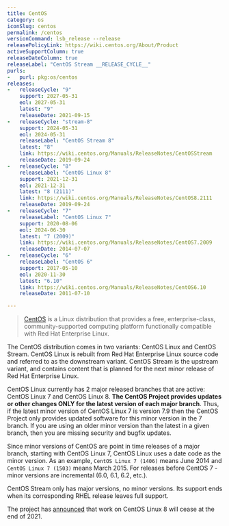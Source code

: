 ```yaml
---
title: CentOS
category: os
iconSlug: centos
permalink: /centos
versionCommand: lsb_release --release
releasePolicyLink: https://wiki.centos.org/About/Product
activeSupportColumn: true
releaseDateColumn: true
releaseLabel: "CentOS Stream __RELEASE_CYCLE__"
purls:
-   purl: pkg:os/centos
releases:
-   releaseCycle: "9"
    support: 2027-05-31
    eol: 2027-05-31
    latest: "9"
    releaseDate: 2021-09-15
-   releaseCycle: "stream-8"
    support: 2024-05-31
    eol: 2024-05-31
    releaseLabel: "CentOS Stream 8"
    latest: "8"
    link: https://wiki.centos.org/Manuals/ReleaseNotes/CentOSStream
    releaseDate: 2019-09-24
-   releaseCycle: "8"
    releaseLabel: "CentOS Linux 8"
    support: 2021-12-31
    eol: 2021-12-31
    latest: "8 (2111)"
    link: https://wiki.centos.org/Manuals/ReleaseNotes/CentOS8.2111
    releaseDate: 2019-09-24
-   releaseCycle: "7"
    releaseLabel: "CentOS Linux 7"
    support: 2020-08-06
    eol: 2024-06-30
    latest: "7 (2009)"
    link: https://wiki.centos.org/Manuals/ReleaseNotes/CentOS7.2009
    releaseDate: 2014-07-07
-   releaseCycle: "6"
    releaseLabel: "CentOS 6"
    support: 2017-05-10
    eol: 2020-11-30
    latest: "6.10"
    link: https://wiki.centos.org/Manuals/ReleaseNotes/CentOS6.10
    releaseDate: 2011-07-10

---
```


> [CentOS](https://centos.org/) is a Linux distribution that provides a free, enterprise-class, community-supported computing platform functionally compatible with Red Hat Enterprise Linux.

The CentOS distribution comes in two variants: CentOS Linux and CentOS Stream.  CentOS Linux is rebuilt from Red Hat Enterprise Linux source code and referred to as the downstream variant.  CentOS Stream is the upstream variant, and contains content that is planned for the next minor release of Red Hat Enterprise Linux.

CentOS Linux currently has 2 major released branches that are active: CentOS Linux 7 and CentOS Linux 8. **The CentOS Project provides updates or other changes ONLY for the latest version of each major branch**. Thus, if the latest minor version of CentOS Linux 7 is version 7.9 then the CentOS Project only provides updated software for this minor version in the 7 branch. If you are using an older minor version than the latest in a given branch, then you are missing security and bugfix updates.

Since minor versions of CentOS are point in time releases of a major branch, starting with CentOS Linux 7, CentOS Linux uses a date code as the minor version. As an example, `CentOS Linux 7 (1406)` means June 2014 and `CentOS Linux 7 (1503)` means March 2015. For releases before CentOS 7 - minor versions are incremental (6.0, 6.1, 6.2, etc.).

CentOS Stream only has major versions, no minor versions. Its support ends when its corresponding RHEL release leaves full support.

The project has [announced](https://blog.centos.org/2020/12/future-is-centos-stream/) that work on CentOS Linux 8 will cease at the end of 2021.
